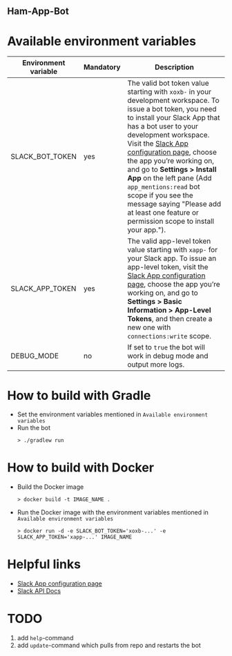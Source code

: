 Ham-App-Bot
---

# Available environment variables

| Environment variable | Mandatory | Description                                                                                                                                                                                                                                                                                                                                                                                                                                                                                             |
|----------------------|-----------|---------------------------------------------------------------------------------------------------------------------------------------------------------------------------------------------------------------------------------------------------------------------------------------------------------------------------------------------------------------------------------------------------------------------------------------------------------------------------------------------------------|
| SLACK_BOT_TOKEN      | yes       | The valid bot token value starting with `xoxb-` in your development workspace. To issue a bot token, you need to install your Slack App that has a bot user to your development workspace. Visit the [Slack App configuration page](https://api.slack.com/apps/), choose the app you’re working on, and go to **Settings > Install App** on the left pane (Add `app_mentions:read` bot scope if you see the message saying "Please add at least one feature or permission scope to install your app."). |
| SLACK_APP_TOKEN      | yes       | The valid app-level token value starting with `xapp-` for your Slack app. To issue an app-level token, visit the [Slack App configuration page](https://api.slack.com/apps/), choose the app you’re working on, and go to **Settings > Basic Information > App-Level Tokens**, and then create a new one with `connections:write` scope.                                                                                                                                                                |
| DEBUG_MODE           | no        | If set to `true` the bot will work in debug mode and output more logs.                                                                                                                                                                                                                                                                                                                                                                                                                                               |

# How to build with Gradle

* Set the environment variables mentioned in `Available environment variables`
* Run the bot
  ```
  > ./gradlew run
  ```

# How to build with Docker

* Build the Docker image
  ```
  > docker build -t IMAGE_NAME .
  ```

* Run the Docker image with the environment variables mentioned in `Available environment variables`
  ```
  > docker run -d -e SLACK_BOT_TOKEN='xoxb-...' -e SLACK_APP_TOKEN='xapp-...' IMAGE_NAME
  ```

# Helpful links

* [Slack App configuration page](https://api.slack.com/apps/)
* [Slack API Docs](https://api.slack.com/docs)

# TODO

1. add `help`-command
2. add `update`-command which pulls from repo and restarts the bot
